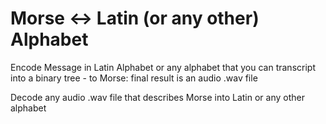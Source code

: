 # Morse <-> Latin (or any other) Alphabet

Encode Message in Latin Alphabet or any alphabet that you can transcript into a binary tree - to Morse: final result is an audio .wav file

Decode any audio .wav file that describes Morse into Latin or any other alphabet 